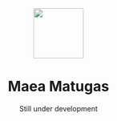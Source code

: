 <div align="center">
  <img src="https://media.giphy.com/media/v1.Y2lkPTc5MGI3NjExdjB3YjVjaDlqaDFrb2NxMno0b3lxMzVzZnk1bHp2bDdreWMxZXJ2dSZlcD12MV9pbnRlcm5hbF9naWZfYnlfaWQmY3Q9Zw/HzPtbOKyBoBFsK4hyc/giphy.gif" width="100"/>
  <h1>Maea Matugas</h1>
</div>
<p align="center">Still under development</p>


